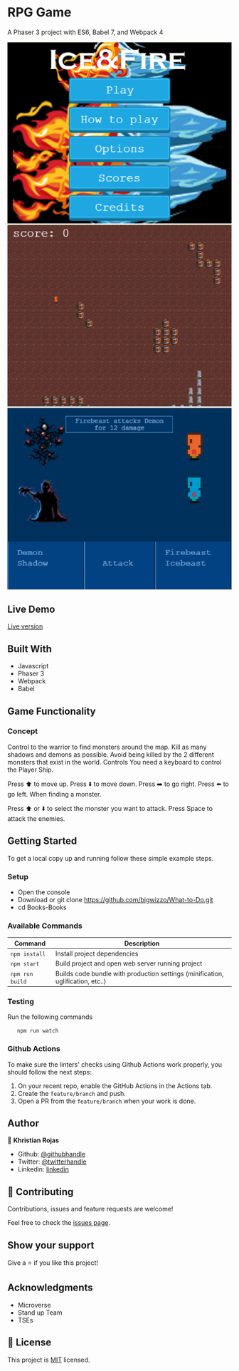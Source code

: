 # RPG Game

A Phaser 3 project with ES6, Babel 7, and Webpack 4

![screenshot](docs/screenshot1.png)
![screenshot](docs/screenshot2.png)
![screenshot](docs/screenshot3.png)

## Live Demo

[Live version](https://bigwizzo.github.io/What-to-Do/)

## Built With

- Javascript
- Phaser 3
- Webpack
- Babel

## Game Functionality
### Concept
Control to the warrior to find monsters around the map.
Kill as many shadows and demons as possible.
Avoid being killed by the 2 different monsters that exist in the world.
Controls
You need a keyboard to control the Player Ship.

Press ⬆️ to move up.
Press ⬇️ to move down.
Press ➡️ to go right.
Press ⬅️ to go left.
When finding a monster.

Press ⬆️ or ⬇️ to select the monster you want to attack.
Press Space to attack the enemies.

## Getting Started

To get a local copy up and running follow these simple example steps.

### Setup

- Open the console
- Download or git clone https://github.com/bigwizzo/What-to-Do.git
- cd Books-Books

### Available Commands

| Command | Description |
|---------|-------------|
| `npm install` | Install project dependencies |
| `npm start` | Build project and open web server running project |
| `npm run build` | Builds code bundle with production settings (minification, uglification, etc..) |

### Testing

Run the following commands

```
   npm run watch
```

### Github Actions

To make sure the linters' checks using Github Actions work properly, you should follow the next steps:

1. On your recent repo, enable the GitHub Actions in the Actions tab.
2. Create the `feature/branch` and push.
3. Open a PR from the `feature/branch` when your work is done.

## Author

👤 **Khristian Rojas**

- Github: [@githubhandle](https://github.com/karmaester)
- Twitter: [@twitterhandle](https://twitter.com/karmaendlich)
- Linkedin: [linkedin](https://www.linkedin.com/in/khristian-rojas/)

## 🤝 Contributing

Contributions, issues and feature requests are welcome!

Feel free to check the [issues page](https://github.com/bigwizzo/What-to-Do/issues).

## Show your support

Give a ⭐️ if you like this project!

## Acknowledgments

- Microverse
- Stand up Team
- TSEs

## 📝 License

This project is [MIT](https://opensource.org/licenses/MIT) licensed.
